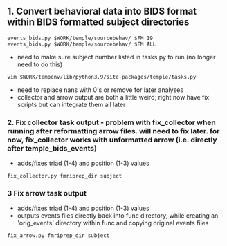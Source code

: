 ## 1. Convert behavioral data into BIDS format within BIDS formatted subject directories
```
events_bids.py $WORK/temple/sourcebehav/ $FM 19
events_bids.py $WORK/temple/sourcebehav/ $FM ALL
```
 * need to make sure subject number listed in tasks.py to run (no longer need to do this)
```
vim $WORK/tempenv/lib/python3.9/site-packages/temple/tasks.py
```
 * need to replace nans with 0's or remove for later analyses
 * collector and arrow output are both a little weird; right now have fix scripts but can integrate them all later

### 2. Fix collector task output - problem with fix_collector when running after reformatting arrow files. will need to fix later. for now, fix_collector works with unformatted arrow (i.e. directly after temple_bids_events)
* adds/fixes triad (1-4) and position (1-3) values
```
fix_collector.py fmriprep_dir subject
```




### 3 Fix arrow task output 
* adds/fixes triad (1-4) and position (1-3) values
* outputs events files directly back into func directory, while creating an 'orig_events' directory within func and copying original events files
```
fix_arrow.py fmriprep_dir subject
```


